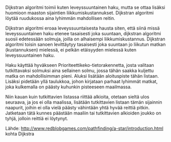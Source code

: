 Dijkstran algoritmi toimii kuten leveyssuuntainen haku, mutta se ottaa lisäksi huomioon maaston sijaintien liikkumiskustannukset. Dijkstran algoritmi löytää ruudukossa aina lyhimmän mahdollisen reitin.

Dijkstran algoritmi eroaa leveyssuuntaisesta hausta siten, että siinä missä leveyssuuntainen haku etenee tasaisesti joka suuntaan, dijkstran algoritmi suosii edetessään solmuja, joilla on alhaisempi liikkumiskustannus. Dijkstran algoritmi toisin sanoen levittäytyy tasaisesti joka suuntaan jo liikutun matkan (kustannuksen) mielessä, ei pelkän etäisyyden mielessä kuten leveyssuuntainen haku.

Haku käyttää hyväkseen Prioriteettikeko-tietorakennetta, josta valitaan tutkittavaksi solmuksi aina sellainen solmu, jossa tähän saakka kuljettu matka on mahdollisimman pieni. Aluksi lisätään aloituspiste tähän listaan. Lisäksi pidetään yllä taulukkoa, johon kirjataan parhaat lyhimmät matkat, joka kulkemalla on päästy kuhunkin pisteeseen maailmassa.

Niin kauan kuin tutkittavien listassa riittää alkioita, otetaan sieltä ulos seuraava, ja jos ei olla maalissa, lisätään tutkittavien listaan tämän sijainnin naapurit, joihin ei olla vielä päästy vähintään yhtä hyvää reittiä pitkin. Jatketaan tätä kunnes päästään maaliin tai tutkittavien alkioiden joukko on tyhjä, jolloin reittiä ei löytynyt.

Lähde: http://www.redblobgames.com/pathfinding/a-star/introduction.html kohta Dijkstra
